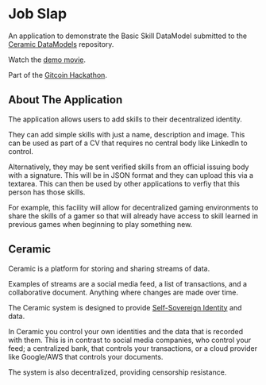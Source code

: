 # Job Slap

An application to demonstrate the Basic Skill DataModel submitted to the [Ceramic DataModels](https://github.com/ceramicstudio/datamodels) repository.

Watch the [demo movie](https://youtu.be/2OSPV_94l0o).

Part of the [Gitcoin Hackathon](https://gitcoin.co/issue/ceramicnetwork/ceramic/80/100026723).

## About The Application

The application allows users to add skills to their decentralized identity.

They can add simple skills with just a name, description and image. This can be used as part of a CV that requires no central body like LinkedIn to control.

Alternatively, they may be sent verified skills from an official issuing body with a signature. This will be in JSON format and they can upload this via a textarea. This can then be used by other applications to verfiy that this person has those skills.

For example, this facility will allow for decentralized gaming environments to share the skills of a gamer so that will already have access to skill learned in previous games when beginning to play something new.

## Ceramic

Ceramic is a platform for storing and sharing streams of data.

Examples of streams are a social media feed, a list of transactions, and a collaborative document. Anything where changes are made over time.

The Ceramic system is designed to provide [Self-Sovereign Identity](https://en.wikipedia.org/wiki/Self-sovereign_identity) and data.

In Ceramic you control your own identities and the data that is recorded with them. This is in contrast to social media companies, who control your feed; a centralized bank, that controls your transactions, or a cloud provider like Google/AWS that controls your documents. 

The system is also decentralized, providing censorship resistance.
